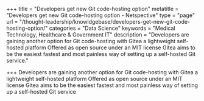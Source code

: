+++
title = "Developers get new Git code-hosting option"
metatitle = "Developers get new Git code-hosting option - Netspective"
type = "page"
url = "/thought-leadership/knowldgebase/developers-get-new-git-code-hosting-option/"
categories = "Data Science"
keywords = "Medical Technology, Healthcare & Government IT"
description = "Developers are gaining another option for Git code-hosting with Gitea a lightweight self-hosted platform Offered as open source under an MIT license Gitea aims to be the easiest fastest and most painless way of setting up a self-hosted Git service."
  

+++
Developers are gaining another option for Git code-hosting with Gitea a lightweight self-hosted platform Offered as open source under an MIT license Gitea aims to be the easiest fastest and most painless way of setting up a self-hosted Git service